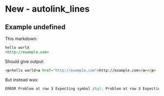 # New - autolink_lines

## Example undefined

This markdown:

```markdown
hello world
<http://example.com>

```

Should give output:

```html
<p>hello world<a href="http://example.com">http://example.com</a></p>
```

But instead was:

```html
ERROR Problem at row 3 Expecting symbol /&gt; Problem at row 3 Expecting symbol &gt;
```

